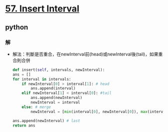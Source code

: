 # [57. Insert Interval](https://leetcode.com/problems/insert-interval/)
## python
### 解
* 解法：判斷是否重合，在newInterval前(head)或newInterval後(tail)，如果重合則合併
    ```python
    def insert(self, intervals, newInterval):
    ans = []
    for interval in intervals:
        if newInterval[0] > interval[1]: # head
            ans.append(interval)
        elif newInterval[1] < interval[0]: #tail
            ans.append(newInterval)
            newInterval = interval
        else: # merge
            newInterval = [min(interval[0], newInterval[0]), max(interval[1], newInterval[1])]

    ans.append(newInterval) # last
    return ans
    ```